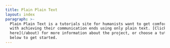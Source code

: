 ```yaml
---
title: Plain Plain Text
layout: index
paragraph: >-
  Plain Plain Text is a tutorials site for humanists want to get comfortable
  with achieving their communication ends using only plain text. [Click
  here](/about) for more information about the project, or choose a tutorial
  below to get started.
---
```

